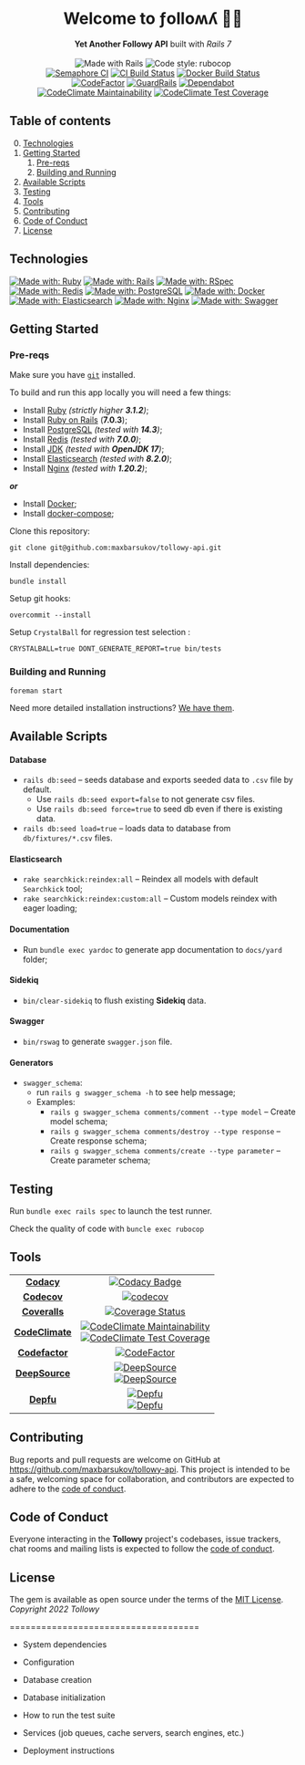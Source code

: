 <h1 align="center">Welcome to ƒolloʍʎ 🔮👋</h1>
<p align="center">
  <b>Yet Another Followy API</b> built with <em>Rails 7</em>
    <br /><br />
    <img alt="Made with Rails" src="https://img.shields.io/badge/Made%20with-Rails-%23CC0000?logo=ruby&logoColor=white">
    <img alt="Code style: rubocop" src="https://img.shields.io/badge/code%20style-rubocop-AD1401.svg">
    <br />
    <a href="https://maxbarsukov.semaphoreci.com/projects/tollowy-api"><img alt="Semaphore CI" src="https://maxbarsukov.semaphoreci.com/badges/tollowy-api.svg" /></a>
    <a href="https://github.com/maxbarsukov/tollowy-api/actions/workflows/ci.yml"><img src="https://github.com/maxbarsukov/tollowy-api/workflows/CI/badge.svg" alt="CI Build Status" /></a>
    <a href="https://github.com/maxbarsukov/tollowy-api/actions/workflows/docker.yml"><img src="https://github.com/maxbarsukov/tollowy-api/workflows/Docker/badge.svg" alt="Docker Build Status" /></a>
    <br />
    <a href="https://www.codefactor.io/repository/github/maxbarsukov/tollowy-api/overview/master"><img src="https://www.codefactor.io/repository/github/maxbarsukov/tollowy-api/badge/master" alt="CodeFactor" /></a>
    <a href="https://dashboard.guardrails.io/gh/maxbarsukov/repos/117025" target="_blank"><img alt="GuardRails" title="GuardRails" src="https://api.guardrails.io/v2/badges/maxbarsukov/tollowy-api.svg?token=70b5093a890df31a9bafc7c989da2f392e086053ea18441c74db30a008f7e22d&provider=github"/></a>
    <a href="https://dependabot.com" target="_blank"><img alt="Dependabot" title="Dependabot" src="https://img.shields.io/badge/dependabot-enabled-success.svg"/></a>
    <br />
    <a href="https://codeclimate.com/github/maxbarsukov/tollowy-api/maintainability"><img alt="CodeClimate Maintainability" src="https://api.codeclimate.com/v1/badges/8965ffb2726f8b662429/maintainability" /></a>
    <a href="https://codeclimate.com/github/maxbarsukov/tollowy-api/test_coverage"><img alt="CodeClimate Test Coverage" src="https://api.codeclimate.com/v1/badges/8965ffb2726f8b662429/test_coverage" /></a>
</p>


## Table of contents
0. [Technologies](#technologies)
1. [Getting Started](#getting-started)
    1. [Pre-reqs](#pre-reqs)
    2. [Building and Running](#run)
2. [Available Scripts](#scripts)
3. [Testing](#testing)
4. [Tools](#tools)
5. [Contributing](#contributing)
6. [Code of Conduct](#code-of-conduct)
7. [License](#license)

## Technologies <a name="technologies"></a>

[![Made with: Ruby](https://img.shields.io/badge/Ruby-fbefeb?style=for-the-badge&logo=ruby&logoColor=AD1401)](https://www.ruby-lang.org/)
[![Made with: Rails](https://img.shields.io/badge/Rails-CC0000?style=for-the-badge&logo=rubyonrails&logoColor=white)](https://rubyonrails.org/)
[![Made with: RSpec](https://img.shields.io/badge/RSpec-81d2ed?style=for-the-badge&logo=rubygems&logoColor=ef4e6f)](https://rubyonrails.org/)
[![Made with: Redis](https://img.shields.io/badge/redis-white?style=for-the-badge&logo=redis&logoColor=D82C20)](https://redis.io/)
[![Made with: PostgreSQL](https://img.shields.io/badge/PostgreSQL-2F6792?style=for-the-badge&logo=PostgreSQL&logoColor=white)](https://www.postgresql.org/)
[![Made with: Docker](https://img.shields.io/badge/Docker-2496ED?style=for-the-badge&logo=docker&logoColor=white)](https://www.docker.com/)
[![Made with: Elasticsearch](https://img.shields.io/badge/Elasticsearch-343741?style=for-the-badge&logo=elasticsearch&logoColor=00BFB3&color=FEC514&labelColor=343741)](https://www.elastic.co/)
[![Made with: Nginx](https://img.shields.io/badge/nginx-009900?style=for-the-badge&logo=nginx&logoColor=white)](https://nginx.org/)
[![Made with: Swagger](https://img.shields.io/badge/Swagger-85EA2D?style=for-the-badge&logo=swagger&logoColor=black)](https://swagger.io/)


## Getting Started <a name="getting-started"></a>

### Pre-reqs <a name="pre-reqs"></a>

Make sure you have [`git`](https://git-scm.com/) installed.

To build and run this app locally you will need a few things:

- Install [Ruby](https://www.ruby-lang.org/en/documentation/installation/) *(strictly higher **3.1.2**)*;
- Install [Ruby on Rails](https://guides.rubyonrails.org/getting_started.html) (**7.0.3**);
- Install [PostgreSQL](https://www.postgresql.org/download/) *(tested with **14.3**)*;
- Install [Redis](https://redis.io/download/) *(tested with **7.0.0**)*;
- Install [JDK](https://openjdk.org/) *(tested with **OpenJDK 17**)*;
- Install [Elasticsearch](https://www.elastic.co/downloads/elasticsearch) *(tested with **8.2.0**)*;
- Install [Nginx](https://nginx.org/ru/download.html) *(tested with **1.20.2**)*;

***or***

- Install [Docker](https://www.ruby-lang.org/en/documentation/installation/);
- Install [docker-compose](https://www.ruby-lang.org/en/documentation/installation/);

Clone this repository:

    git clone git@github.com:maxbarsukov/tollowy-api.git

Install dependencies:

    bundle install

Setup git hooks:

    overcommit --install

Setup `CrystalBall` for regression test selection :

    CRYSTALBALL=true DONT_GENERATE_REPORT=true bin/tests

### Building and Running <a name="run"></a>

    foreman start

Need more detailed installation instructions?
[We have them](./docs/install.md).


## Available Scripts <a name="scripts"></a>

#### Database
- `rails db:seed` – seeds database and exports seeded data to `.csv` file by default.
  - Use `rails db:seed export=false` to not generate csv files.
  - Use `rails db:seed force=true` to  seed db even if there is existing data.
- `rails db:seed load=true` – loads data to database from `db/fixtures/*.csv` files.

#### Elasticsearch
- `rake searchkick:reindex:all` – Reindex all models with default `Searchkick` tool;
- `rake searchkick:reindex:custom:all` – Custom models reindex with eager loading;

#### Documentation
- Run `bundle exec yardoc` to generate app documentation to `docs/yard` folder;

#### Sidekiq
- `bin/clear-sidekiq` to flush existing **Sidekiq** data.

#### Swagger
- `bin/rswag` to generate `swagger.json` file.

#### Generators
- `swagger_schema`:
  - run `rails g swagger_schema -h` to see help message;
  - Examples:
    - `rails g swagger_schema comments/comment --type model` – Create model schema;
    - `rails g swagger_schema comments/destroy --type response` – Create response schema;
    - `rails g swagger_schema comments/create --type parameter` – Create parameter schema;

## Testing <a name="testing"></a>

Run `bundle exec rails spec` to launch the test runner.

Check the quality of code with `buncle exec rubocop`

## Tools <a name="tools"></a>


<table>
  <tr>
    <td align="center">
      <b><a href="https://app.codacy.com/gh/maxbarsukov/tollowy-api/dashboard">Codacy</a></b>
    </td>
    <td align="center">
      <a href="https://www.codacy.com/gh/maxbarsukov/tollowy-api/dashboard?utm_source=github.com&amp;utm_medium=referral&amp;utm_content=maxbarsukov/tollowy-api&amp;utm_campaign=Badge_Grade">
        <img src="https://app.codacy.com/project/badge/Grade/86f720bf9079426ebd90be6cbab2d5ab" alt="Codacy Badge"/>
      </a>
    </td>
  </tr>
  <tr>
    <td align="center">
      <b><a href="https://app.codecov.io/gh/maxbarsukov/tollowy-api">Codecov</a></b>
    </td>
    <td align="center">
      <a href="https://codecov.io/gh/maxbarsukov/tollowy-api">
        <img src="https://codecov.io/gh/maxbarsukov/tollowy-api/branch/master/graph/badge.svg?token=57aRuUgwDi" alt="codecov"/>
      </a>
    </td>
  </tr>
  <tr>
    <td align="center">
      <b><a href="https://coveralls.io/github/maxbarsukov/tollowy-api">Coveralls</a></b>
    </td>
    <td align="center">
      <a href="https://coveralls.io/github/maxbarsukov/tollowy-api?branch=master">
        <img src="https://coveralls.io/repos/github/maxbarsukov/tollowy-api/badge.svg?branch=master" alt="Coverage Status" />
      </a>
    </td>
  </tr>
  <tr>
    <td align="center">
      <b><a href="https://codeclimate.com/github/maxbarsukov/tollowy-api">CodeClimate</a></b>
    </td>
    <td align="center">
      <a href="https://codeclimate.com/github/maxbarsukov/tollowy-api/maintainability">
        <img alt="CodeClimate Maintainability" src="https://api.codeclimate.com/v1/badges/8965ffb2726f8b662429/maintainability" />
      </a>
      <br />
      <a href="https://codeclimate.com/github/maxbarsukov/tollowy-api/test_coverage">
        <img alt="CodeClimate Test Coverage" src="https://api.codeclimate.com/v1/badges/8965ffb2726f8b662429/test_coverage" />
      </a>
    </td>
  </tr>
  <tr>
    <td align="center">
      <b><a href="https://www.codefactor.io/repository/github/maxbarsukov/tollowy-api">Codefactor</a></b>
    </td>
    <td align="center">
      <a href="https://www.codefactor.io/repository/github/maxbarsukov/tollowy-api/overview/master">
        <img src="https://www.codefactor.io/repository/github/maxbarsukov/tollowy-api/badge/master" alt="CodeFactor" />
      </a>
    </td>
  </tr>
  <tr>
    <td align="center">
      <b><a href="https://deepsource.io/gh/maxbarsukov/tollowy-api">DeepSource</a></b>
    </td>
    <td align="center">
      <a href="https://deepsource.io/gh/maxbarsukov/tollowy-api/?ref=repository-badge" target="_blank">
        <img alt="DeepSource" title="DeepSource" src="https://deepsource.io/gh/maxbarsukov/tollowy-api.svg/?label=active+issues&show_trend=true&token=H_V7h7eDlbsuMc_pOQL2Sr92"/>
      </a>
      <br />
      <a href="https://deepsource.io/gh/maxbarsukov/tollowy-api/?ref=repository-badge" target="_blank">
        <img alt="DeepSource" title="DeepSource" src="https://deepsource.io/gh/maxbarsukov/tollowy-api.svg/?label=resolved+issues&token=H_V7h7eDlbsuMc_pOQL2Sr92"/>
      </a>
    </td>
  </tr>
<tr>
    <td align="center">
      <b><a href="https://depfu.com/repos/github/maxbarsukov/tollowy-api">Depfu</a></b>
    </td>
    <td align="center">
      <a href="https://depfu.com/repos/github/maxbarsukov/tollowy-api" target="_blank">
        <img alt="Depfu" title="Depfu" src="https://badges.depfu.com/badges/f6285e1e85a61ccd6ef54f65dfb9411f/status.svg"/>
      </a>
      <br />
      <a href="https://depfu.com/github/maxbarsukov/tollowy-api?project_id=34860" target="_blank">
        <img alt="Depfu" title="Depfu" src="https://badges.depfu.com/badges/f6285e1e85a61ccd6ef54f65dfb9411f/count.svg"/>
      </a>
    </td>
  </tr>
</table>


## Contributing <a name="contributing"></a>

Bug reports and pull requests are welcome on GitHub at https://github.com/maxbarsukov/tollowy-api.
This project is intended to be a safe, welcoming space for collaboration, and contributors are expected to adhere to the [code of conduct](https://github.com/maxbarsukov/toylang/blob/master/CODE_OF_CONDUCT.md).


## Code of Conduct <a name="code-of-conduct"></a>

Everyone interacting in the **Tollowy** project's codebases, issue trackers, chat rooms and mailing lists is expected to follow the [code of conduct](https://github.com/maxbarsukov/tollowy-api/blob/master/CODE_OF_CONDUCT.md).


## License <a name="license"></a>

The gem is available as open source under the terms of the [MIT License](https://opensource.org/licenses/MIT).
*Copyright 2022 Tollowy*


====================================

* System dependencies

* Configuration

* Database creation

* Database initialization

* How to run the test suite

* Services (job queues, cache servers, search engines, etc.)

* Deployment instructions
